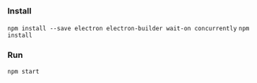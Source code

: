 ### Install
`npm install --save electron electron-builder wait-on concurrently`
`npm install`

### Run
`npm start`
